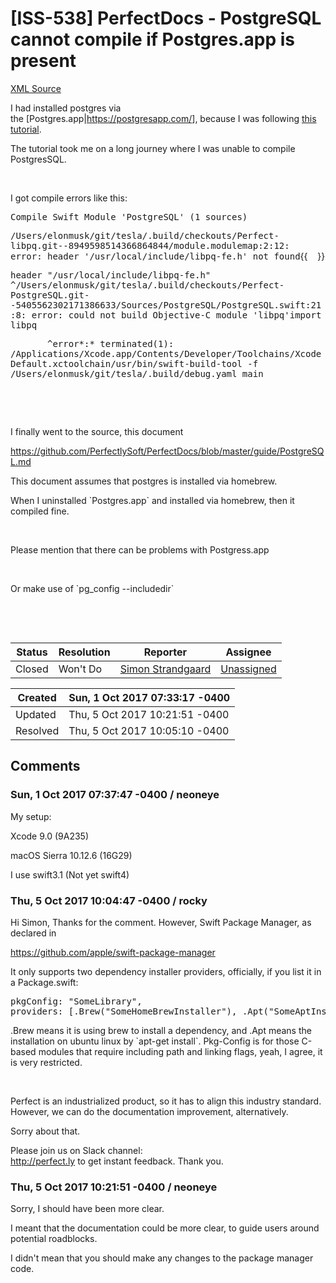# [ISS-538] PerfectDocs - PostgreSQL cannot compile if Postgres.app is present

[XML Source](./xml/ISS-538.xml)
<p><p>I had installed postgres via the [Postgres.app|<a href="https://postgresapp.com/" class="external-link" rel="nofollow">https://postgresapp.com/</a>], because I was following <a href="https://medium.com/@abjurato/swift-perfect-mustache-and-postgresql-on-heroku-48d483fe8489" class="external-link" rel="nofollow">this tutorial</a>.</p>

<p>The tutorial took me on a long journey where I was unable to compile PostgresSQL.</p>

<p> </p>

<p>I got compile errors like this:</p>

<p><tt>Compile Swift Module 'PostgreSQL' (1 sources)</tt></p>

<p><tt>/Users/elonmusk/git/tesla/.build/checkouts/Perfect-libpq.git--8949598514366864844/module.modulemap:2:12: error: header '/usr/local/include/libpq-fe.h' not found</tt>{{    }}</p>

<p><tt>header "/usr/local/include/libpq-fe.h"</tt><tt>           ^</tt><tt>/Users/elonmusk/git/tesla/.build/checkouts/Perfect-PostgreSQL.git--5405562302171386633/Sources/PostgreSQL/PostgreSQL.swift:21:8: error: could not build Objective-C module 'libpq'</tt><tt>import libpq</tt></p>

<p><tt>       ^</tt><tt>error*:* terminated(1): /Applications/Xcode.app/Contents/Developer/Toolchains/XcodeDefault.xctoolchain/usr/bin/swift-build-tool -f /Users/elonmusk/git/tesla/.build/debug.yaml main</tt></p>

<p> </p>

<p> </p>

<p>I finally went to the source, this document</p>

<p><a href="https://github.com/PerfectlySoft/PerfectDocs/blob/master/guide/PostgreSQL.md" class="external-link" rel="nofollow">https://github.com/PerfectlySoft/PerfectDocs/blob/master/guide/PostgreSQL.md</a></p>

<p>This document assumes that postgres is installed via homebrew.</p>

<p>When I uninstalled `Postgres.app` and installed via homebrew, then it compiled fine.</p>

<p> </p>

<p>Please mention that there can be problems with Postgress.app</p>

<p> </p>

<p>Or make use of `pg_config --includedir`</p>

<p> </p>

<p> </p></p>





Status|Resolution|Reporter|Assignee
------|----------|--------|--------
Closed|Won't Do|[Simon Strandgaard](neoneye)|[Unassigned]($-1)





Created|Sun, 1 Oct 2017 07:33:17 -0400
-------|--------------
Updated|Thu, 5 Oct 2017 10:21:51 -0400
Resolved|Thu, 5 Oct 2017 10:05:10 -0400


## Comments




### Sun, 1 Oct 2017 07:37:47 -0400 / neoneye 

<p><p>My setup:</p>

<p>Xcode 9.0 (9A235)</p>

<p>macOS Sierra 10.12.6 (16G29)</p>

<p>I use swift3.1 (Not yet swift4)</p></p>


### Thu, 5 Oct 2017 10:04:47 -0400 / rocky 

<p><p>Hi Simon, Thanks for the comment. However, Swift Package Manager, as declared in </p>

<p><a href="https://github.com/apple/swift-package-manager" class="external-link" rel="nofollow">https://github.com/apple/swift-package-manager</a></p>



<p>It only supports two dependency installer providers, officially, if you list it in a Package.swift:</p>
<div class="code panel" style="border-width: 1px;"><div class="codeContent panelContent">
<pre class="code-java">pkgConfig: <span class="code-quote">"SomeLibrary"</span>,
providers: [.Brew(<span class="code-quote">"SomeHomeBrewInstaller"</span>), .Apt(<span class="code-quote">"SomeAptInstallerOnLinux"</span>)]</pre>
</div></div>
<p>.Brew means it is using brew to install a dependency, and .Apt means the installation on ubuntu linux by `apt-get install`. Pkg-Config is for those C-based modules that require including path and linking flags, yeah, I agree, it is very restricted.</p>

<p> </p>

<p>Perfect is an industrialized product, so it has to align this industry standard. However, we can do the documentation improvement, alternatively.</p>

<p>Sorry about that.</p>


<p>Please join us on Slack channel: <br/>
<a href="http://perfect.ly/" class="external-link" rel="nofollow">http://perfect.ly</a> to get instant feedback. Thank you.</p></p>


### Thu, 5 Oct 2017 10:21:51 -0400 / neoneye 

<p><p>Sorry, I should have been more clear.</p>

<p>I meant that the documentation could be more clear, to guide users around potential roadblocks.</p>

<p>I didn't mean that you should make any changes to the package manager code. </p></p>


